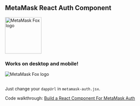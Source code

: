 ## MetaMask React Auth Component

<img src="https://raw.githubusercontent.com/MetaMask/brand-resources/master/SVG/metamask-fox.svg" alt="MetaMask Fox logo" height="120" width="120">

### Works on desktop and mobile!
<img src="https://res.cloudinary.com/inversia/image/upload/v1639043225/metamask-auth-component-demo_ppl9rs.gif" alt="MetaMask Fox logo" >

<br>
<br>

Just change your `dappUrl` in `metamask-auth.jsx`.

Code walkthrough: [Build a React Component For MetaMask Auth](https://betterprogramming.pub/build-a-react-component-for-metamask-auth-10b7ecba5c3f)